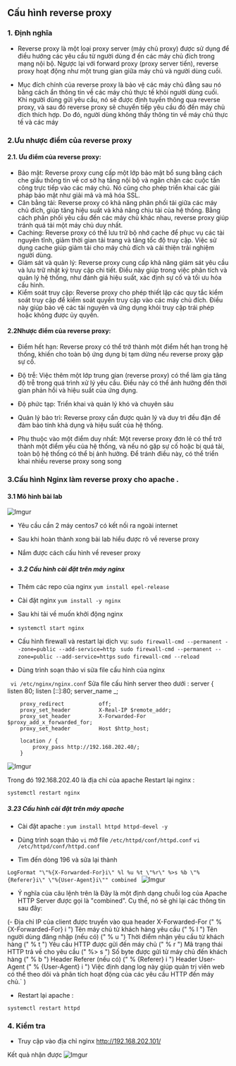 ## Cấu hình reverse proxy 
### 1. Định nghĩa 
- Reverse proxy là một loại proxy server (máy chủ proxy) được sử dụng để điều hướng các yêu cầu từ người dùng đ ến các máy chủ đích trong mạng nội bộ. Ngược lại với forward proxy (proxy server tiến), reverse proxy hoạt động như một trung gian giữa máy chủ và người dùng cuối.

- Mục đích chính của reverse proxy là bảo vệ các máy chủ đằng sau nó bằng cách ẩn thông tin về các máy chủ thực tế khỏi người dùng cuối. Khi người dùng gửi yêu cầu, nó sẽ được định tuyến thông qua reverse proxy, và sau đó reverse proxy sẽ chuyển tiếp yêu cầu đó đến máy chủ đích thích hợp. Do đó, người dùng không thấy thông tin về máy chủ thực tế và các máy

### 2.Ưu nhược điểm của reverse proxy 
#### 2.1. Ưu điểm của reverse proxy:
- Bảo mật: Reverse proxy cung cấp một lớp bảo mật bổ sung bằng cách che giấu thông tin về cơ sở hạ tầng nội bộ và ngăn chặn các cuộc tấn công trực tiếp vào các máy chủ. Nó cũng cho phép triển khai các giải pháp bảo mật như giải mã và mã hóa SSL.
- Cân bằng tải: Reverse proxy có khả năng phân phối tải giữa các máy chủ đích, giúp tăng hiệu suất và khả năng chịu tải của hệ thống. Bằng cách phân phối yêu cầu đến các máy chủ khác nhau, reverse proxy giúp tránh quá tải một máy chủ duy nhất.
- Caching: Reverse proxy có thể lưu trữ bộ nhớ cache để phục vụ các tài nguyên tĩnh, giảm thời gian tải trang và tăng tốc độ truy cập. Việc sử dụng cache giúp giảm tải cho máy chủ đích và cải thiện trải nghiệm người dùng.
- Giám sát và quản lý: Reverse proxy cung cấp khả năng giám sát yêu cầu và lưu trữ nhật ký truy cập chi tiết. Điều này giúp trong việc phân tích và quản lý hệ thống, như đánh giá hiệu suất, xác định sự cố và tối ưu hóa cấu hình.
- Kiểm soát truy cập: Reverse proxy cho phép thiết lập các quy tắc kiểm soát truy cập để kiểm soát quyền truy cập vào các máy chủ đích. Điều này giúp bảo vệ các tài nguyên và ứng dụng khỏi truy cập trái phép hoặc không được ủy quyền.

#### 2.2Nhược điểm của reverse proxy:

- Điểm hết hạn: Reverse proxy có thể trở thành một điểm hết hạn trong hệ thống, khiến cho toàn bộ ứng dụng bị tạm dừng nếu reverse proxy gặp sự cố.

- Độ trễ: Việc thêm một lớp trung gian (reverse proxy) có thể làm gia tăng độ trễ trong quá trình xử lý yêu cầu. Điều này có thể ảnh hưởng đến thời gian phản hồi và hiệu suất của ứng dụng.

- Độ phức tạp: Triển khai và quản lý khó và chuyên sâu 
- Quản lý bảo trì: Reverse proxy cần được quản lý và duy trì đều đặn để đảm bảo tính khả dụng và hiệu suất của hệ thống.

- Phụ thuộc vào một điểm duy nhất: Một reverse proxy đơn lẻ có thể trở thành một điểm yếu của hệ thống, và nếu nó gặp sự cố hoặc bị quá tải, toàn bộ hệ thống có thể bị ảnh hưởng. Để tránh điều này, có thể triển khai nhiều reverse proxy song song 

 ### 3.Cấu hình Nginx làm reverse proxy cho apache .
 #### 3.1 Mô hình bài lab
 ![Imgur](https://i.imgur.com/UFGyjvr.png)

 - Yêu cầu cần 2 máy centos7 có kết nối ra ngoài internet
 - Sau khi hoàn thành xong bài lab hiểu được rõ về reverse proxy 
 - Nắm được cách cấu hình về reveser proxy 

 - ##### 3.2 Cấu hình cài đặt trên máy nginx
- Thêm các repo của nginx 
`yum install epel-release`
- Cài đặt nginx
`yum install -y nginx`
- Sau khi tải về muốn khởi động nginx
- `systemctl start nginx`

- Cấu hình firewall và restart lại dịch vụ:
`sudo firewall-cmd --permanent --zone=public --add-service=http `
`sudo firewall-cmd --permanent --zone=public --add-service=https`
`sudo firewall-cmd --reload`

- Dùng trình soạn thảo vi sửa file cấu hình của nginx

` vi /etc/nginx/nginx.conf`
Sửa file cấu hình server theo dưới : 
 server {
        listen       80;
        listen       [::]:80;
        server_name  _;

        proxy_redirect           off;
        proxy_set_header         X-Real-IP $remote_addr;
        proxy_set_header         X-Forwarded-For $proxy_add_x_forwarded_for;
        proxy_set_header         Host $http_host;

        location / {
            proxy_pass http://192.168.202.40/;
        }
![Imgur](https://i.imgur.com/hKu7IKs.png)

Trong đó 192.168.202.40 là địa chỉ của apache 
Restart lại nginx :

`systemctl restart nginx `


##### 3.23 Cấu hình cài đặt trên máy apache

- Cài đặt apache :
`yum install httpd httpd-devel -y`

- Dùng trình soạn thảo `vi` mở file `/etc/httpd/conf/httpd.conf`
`vi /etc/httpd/conf/httpd.conf `

- Tìm đến dòng 196 và sửa lại thành 

`LogFormat "\"%{X-Forwarded-For}i\" %l %u %t \"%r\" %>s %b \"%{Referer}i\" \"%{User-Agent}i\"" combined `
![Imgur](https://i.imgur.com/dAjpW8d.png)

- Ý nghĩa của câu lệnh trên là
Đây là một định dạng chuỗi log của Apache HTTP Server được gọi là "combined". Cụ thể, nó sẽ ghi lại các thông tin sau đây:

(- Địa chỉ IP của client được truyền vào qua header X-Forwarded-For (" % {X-Forwarded-For} i ")
Tên máy chủ từ khách hàng yêu cầu (" % l ")
Tên người dùng đăng nhập (nếu có) (" % u ")
Thời điểm nhận yêu cầu từ khách hàng (" % t ")
Yêu cầu HTTP được gửi đến máy chủ (" % r ")
Mã trạng thái HTTP trả về cho yêu cầu (" %> s ")
Số byte được gửi từ máy chủ đến khách hàng (" % b ")
Header Referer (nếu có) (" % {Referer} i ")
Header User-Agent (" % {User-Agent} i ")
Việc định dạng log này giúp quản trị viên web có thể theo dõi và phân tích hoạt động của các yêu cầu HTTP đến máy chủ.`
)

- Restart lại apache :

`systemctl restart httpd `

### 4. Kiểm tra
- Truy cập vào địa chỉ nginx 
http://192.168.202.101/

Kết quả nhận được 
![Imgur](https://i.imgur.com/Twt5icv.png)